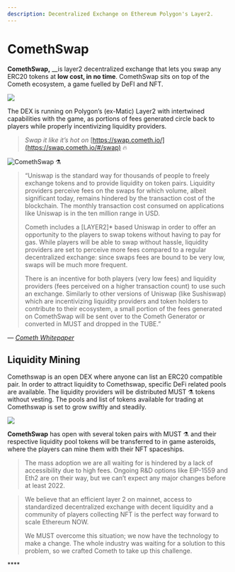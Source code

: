 ```yaml
---
description: Decentralized Exchange on Ethereum Polygon's Layer2.
---
```


# ComethSwap

**ComethSwap,** __is layer2 decentralized exchange that lets you swap any ERC20 tokens at **low cost, in no time**. ComethSwap sits on top of the Cometh ecosystem, a game fuelled by DeFI and NFT.

![](https://miro.medium.com/max/1329/1*Dv_gcvENGqhaCyn5RuyzGg.png)

The DEX is running on Polygon’s \(ex-Matic\) Layer2 with intertwined capabilities with the game, as portions of fees generated circle back to players while properly incentivizing liquidity providers.

> _Swap it like it’s hot on_ [https://swap.cometh.io/](https://swap.cometh.io/#/swap) 🔥

![ComethSwap &#x2697;&#xFE0F;](../../.gitbook/assets/ezgif.com-gif-maker-8-%20%281%29.gif)

> “Uniswap is the standard way for thousands of people to freely exchange tokens and to provide liquidity on token pairs. Liquidity providers perceive fees on the swaps for which volume, albeit significant today, remains hindered by the transaction cost of the blockchain. The monthly transaction cost consumed on applications like Uniswap is in the ten million range in USD.
>
> Cometh includes a \[LAYER2\]\* based Uniswap in order to offer an opportunity to the players to swap tokens without having to pay for gas. While players will be able to swap without hassle, liquidity providers are set to perceive more fees compared to a regular decentralized exchange: since swaps fees are bound to be very low, swaps will be much more frequent.
>
> There is an incentive for both players \(very low fees\) and liquidity providers \(fees perceived on a higher transaction count\) to use such an exchange. Similarly to other versions of Uniswap \(like Sushiswap\) which are incentivizing liquidity providers and token holders to contribute to their ecosystem, a small portion of the fees generated on ComethSwap will be sent over to the Cometh Generator or converted in MUST and dropped in the TUBE.”

— [_Cometh Whitepaper_](https://www.cometh.io/cometh-white-paper.pdf)

## Liquidity Mining  <a id="c9c6"></a>

Comethswap is an open DEX where anyone can list an ERC20 compatible pair. In order to attract liquidity to Comethswap, specific DeFi related pools are available. The liquidity providers will be distributed MUST ⚗️ tokens without vesting. The pools and list of tokens available for trading at Comethswap is set to grow swiftly and steadily.

![](../../.gitbook/assets/exowhzwxaairtju.jpg)



**ComethSwap** has open with several token pairs with MUST ⚗️ and their respective liquidity pool tokens will be transferred to in game asteroids, where the players can mine them with their NFT spaceships.

> The mass adoption we are all waiting for is hindered by a lack of accessibility due to high fees. Ongoing R&D options like EIP-1559 and Eth2 are on their way, but we can’t expect any major changes before at least 2022.

> We believe that an efficient layer 2 on mainnet, access to standardized decentralized exchange with decent liquidity and a community of players collecting NFT is the perfect way forward to scale Ethereum NOW.  
>   
> We MUST overcome this situation; we now have the technology to make a change. The whole industry was waiting for a solution to this problem, so we crafted Cometh to take up this challenge.

\*\*\*\*

